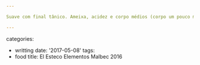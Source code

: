 ```yaml
---

Suave com final tânico. Ameixa, acidez e corpo médios (corpo um pouco mais), frutas maduras. Bom custo e benefício em um churrasco caseiro de domingo a dois.

---
```

categories:
- writting
date: '2017-05-08'
tags:
- food
title: El Esteco Elementos Malbec 2016
